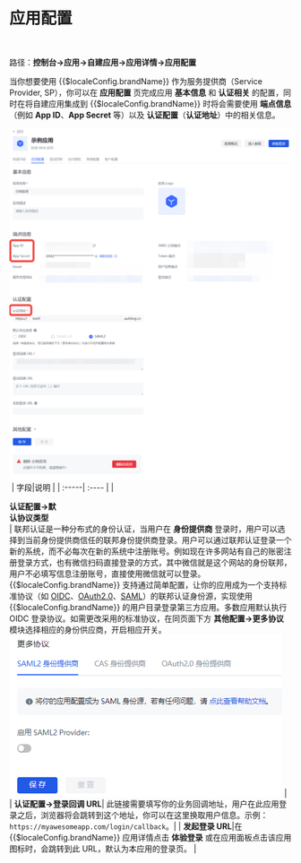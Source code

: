 # 应用配置
​
<LastUpdated/>

路径：**控制台->应用->自建应用->应用详情->应用配置**

当你想要使用 {{$localeConfig.brandName}} 作为服务提供商（Service Provider, SP），你可以在 **应用配置** 页完成应用 **基本信息** 和 **认证相关** 的配置，同时在将自建应用集成到 {{$localeConfig.brandName}} 时将会需要使用 **端点信息**（例如 **App ID**、**App Secret** 等）以及 **认证配置**（**认证地址**）中的相关信息。

![](../images/configure-app.png)​
​
| 字段|说明 | 
| :-----| :---- | 
| <div style="width:65pt">**认证配置->默认协议类型**</div> | 联邦认证是一种分布式的身份认证，当用户在 **身份提供商** 登录时，用户可以选择到当前身份提供商信任的联邦身份提供商登录。用户可以通过联邦认证登录一个新的系统，而不必每次在新的系统中注册账号。例如现在许多网站有自己的账密注册登录方式，也有微信扫码直接登录的方式，其中微信就是这个网站的身份联邦，用户不必填写信息注册账号，直接使用微信就可以登录。</br>{{$localeConfig.brandName}} 支持通过简单配置，让你的应用成为一个支持标准协议（如 [OIDC](/guides/federation/oidc.md)、[OAuth2.0](/guides/federation/oauth.md)、[SAML](/guides/federation/saml.md)）的联邦认证身份源，实现使用 {{$localeConfig.brandName}} 的用户目录登录第三方应用。多数应用默认执行 OIDC 登录协议。如需更改采用的标准协议，在同页面下方 **其他配置->更多协议** 模块选择相应的身份供应商，开启相应开关。</br><img src="../images/change-protocol.png"> |
| **认证配置->登录回调 URL**| 此链接需要填写你的业务回调地址，用户在此应用登录之后，浏览器将会跳转到这个地址，你可以在这里换取用户信息。示例：`https://myawesomeapp.com/login/callback`。| 
| **发起登录 URL**|在 {{$localeConfig.brandName}} 应用详情点击 **体验登录** 或在应用面板点击该应用图标时，会跳转到此 URL，默认为本应用的登录页。 | 